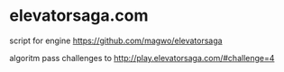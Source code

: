 # elevatorsaga.com
script for engine https://github.com/magwo/elevatorsaga

algoritm pass challenges to http://play.elevatorsaga.com/#challenge=4
